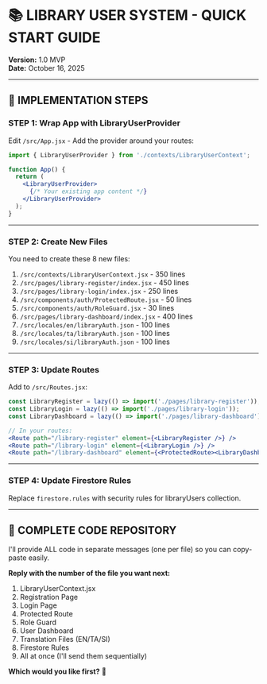 # 📚 LIBRARY USER SYSTEM - QUICK START GUIDE

**Version:** 1.0 MVP  
**Date:** October 16, 2025

---

## 🚀 IMPLEMENTATION STEPS

### **STEP 1: Wrap App with LibraryUserProvider**

Edit `/src/App.jsx` - Add the provider around your routes:

```jsx
import { LibraryUserProvider } from './contexts/LibraryUserContext';

function App() {
  return (
    <LibraryUserProvider>
      {/* Your existing app content */}
    </LibraryUserProvider>
  );
}
```

---

### **STEP 2: Create New Files**

You need to create these 8 new files:

1. `/src/contexts/LibraryUserContext.jsx` - 350 lines
2. `/src/pages/library-register/index.jsx` - 450 lines  
3. `/src/pages/library-login/index.jsx` - 250 lines
4. `/src/components/auth/ProtectedRoute.jsx` - 50 lines
5. `/src/components/auth/RoleGuard.jsx` - 30 lines
6. `/src/pages/library-dashboard/index.jsx` - 400 lines
7. `/src/locales/en/libraryAuth.json` - 100 lines
8. `/src/locales/ta/libraryAuth.json` - 100 lines
9. `/src/locales/si/libraryAuth.json` - 100 lines

---

### **STEP 3: Update Routes**

Add to `/src/Routes.jsx`:

```jsx
const LibraryRegister = lazy(() => import('./pages/library-register'));
const LibraryLogin = lazy(() => import('./pages/library-login'));
const LibraryDashboard = lazy(() => import('./pages/library-dashboard'));

// In your routes:
<Route path="/library-register" element={<LibraryRegister />} />
<Route path="/library-login" element={<LibraryLogin />} />
<Route path="/library-dashboard" element={<ProtectedRoute><LibraryDashboard /></ProtectedRoute>} />
```

---

### **STEP 4: Update Firestore Rules**

Replace `firestore.rules` with security rules for libraryUsers collection.

---

## 📝 COMPLETE CODE REPOSITORY

I'll provide ALL code in separate messages (one per file) so you can copy-paste easily.

**Reply with the number of the file you want next:**

1. LibraryUserContext.jsx
2. Registration Page
3. Login Page  
4. Protected Route
5. Role Guard
6. User Dashboard
7. Translation Files (EN/TA/SI)
8. Firestore Rules
9. All at once (I'll send them sequentially)

**Which would you like first?** 🎯
